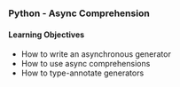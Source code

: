 ### Python - Async Comprehension

#### Learning Objectives

- How to write an asynchronous generator
- How to use async comprehensions
- How to type-annotate generators
